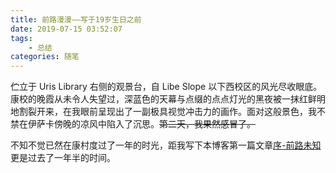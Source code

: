 ```yaml
---
title: 前路漫漫——写于19岁生日之前
date: 2019-07-15 03:52:07
tags: 
    - 总结
categories: 随笔
---
```


伫立于 Uris Library 右侧的观景台，自 Libe Slope 以下西校区的风光尽收眼底。康校的晚霞从未令人失望过，深蓝色的天幕与点缀的点点灯光的黑夜被一抹红鲜明地割裂开来，在我眼前呈现出了一副极具视觉冲击力的画作。面对这般景色，我不禁在伊萨卡傍晚的凉风中陷入了沉思。~~第二天，我果然感冒了。~~

不知不觉已然在康村度过了一年的时光，距我写下本博客第一篇文章[序-前路未知](https://lixiuyu.cc/2018/01/15/%E5%BA%8F-%E5%89%8D%E8%B7%AF%E6%9C%AA%E7%9F%A5/)更是过去了一年半的时间。

